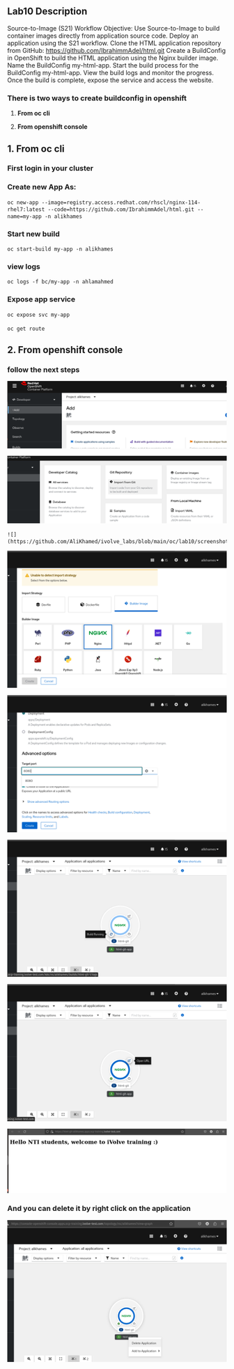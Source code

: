 ## Lab10 Description 

Source-to-Image (S21) Workflow Objective: Use Source-to-Image to build container images directly from application source code. Deploy an application using the S21 workflow. Clone the HTML application repository from GitHub: https://github.com/IbrahimmAdel/html.git Create a BuildConfig in OpenShift to build the HTML application using the Nginx builder image. Name the BuildConfig my-html-app. Start the build process for the BuildConfig my-html-app. View the build logs and monitor the progress. Once the build is complete, expose the service and access the website.

### There is two ways to create buildconfig in openshift

1. **From oc cli**

2. **From openshift console**



## 1. From oc cli

### First login in your cluster

### Create new App As:

  ```
  oc new-app --image=registry.access.redhat.com/rhscl/nginx-114-rhel7:latest --code=https://github.com/IbrahimmAdel/html.git --name=my-app -n alikhames

  ```
### Start new build 

  ```
  oc start-build my-app -n alikhames

  ```
### view logs

  ```
  oc logs -f bc/my-app -n ahlamahmed
  ```
  
### Expose app service

  ```
  oc expose svc my-app

  oc get route

  ```


## 2. From openshift console 

### follow the next steps


  ![](https://github.com/AliKhamed/ivolve_labs/blob/main/oc/lab10/screenshots/oc1.png)

  ![](https://github.com/AliKhamed/ivolve_labs/blob/main/oc/lab10/screenshots/oc2.png)

    ![](https://github.com/AliKhamed/ivolve_labs/blob/main/oc/lab10/screenshots/oc3.png)

  ![](https://github.com/AliKhamed/ivolve_labs/blob/main/oc/lab10/screenshots/oc4.png)

  ![](https://github.com/AliKhamed/ivolve_labs/blob/main/oc/lab10/screenshots/oc5.png)

  ![](https://github.com/AliKhamed/ivolve_labs/blob/main/oc/lab10/screenshots/oc6.png)

  ![](https://github.com/AliKhamed/ivolve_labs/blob/main/oc/lab10/screenshots/oc7.png)

  ![](https://github.com/AliKhamed/ivolve_labs/blob/main/oc/lab10/screenshots/oc8.png)

  ### And you can delete it by right click on the application

  ![](https://github.com/AliKhamed/ivolve_labs/blob/main/oc/lab10/screenshots/oc9.png)






